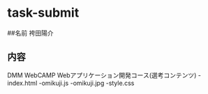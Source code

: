 # task-submit
##名前
袴田陽介
## 内容
DMM WebCAMP Webアプリケーション開発コース(選考コンテンツ)
-index.html
-omikuji.js
-omikuji.jpg
-style.css
